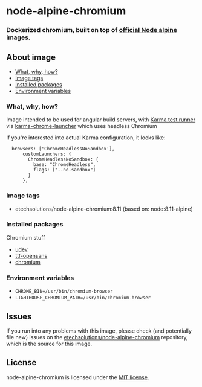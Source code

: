# node-alpine-chromium
### Dockerized chromium, built on top of [official Node alpine](https://hub.docker.com/_/node/) images.

## About image

- [What, why, how?](#-what-why-how)
- [Image tags](#-image-tags)
- [Installed packages](#-installed-packages)
- [Environment variables](#-environment-variables)

### What, why, how?

Image intended to be used for angular build servers, with [Karma test runner](https://karma-runner.github.io/1.0/index.html) via [karma-chrome-launcher](https://github.com/karma-runner/karma-chrome-launcher) which uses headless Chromium

If you're interested into actual Karma configuration, it looks like:
```
  browsers: ['ChromeHeadlessNoSandbox'],
      customLaunchers: {
        ChromeHeadlessNoSandbox: {
          base: "ChromeHeadless",
          flags: ["--no-sandbox"]
        }
      },
```

### Image tags

- etechsolutions/node-alpine-chromium:8.11 (based on: node:8.11-alpine)

### Installed packages

Chromium stuff
- [udev](https://pkgs.alpinelinux.org/package/v3.5/main/x86_64/udev)
- [ttf-opensans](https://pkgs.alpinelinux.org/package/edge/testing/x86_64/ttf-opensans)
- [chromium](https://pkgs.alpinelinux.org/package/edge/community/x86_64/chromium)

### Environment variables
- `CHROME_BIN=/usr/bin/chromium-browser`
- `LIGHTHOUSE_CHROMIUM_PATH=/usr/bin/chromium-browser`

## Issues

If you run into any problems with this image, please check (and potentially file new) issues on the [etechsolutions/node-alpine-chromium](https://github.com/etechsolutions/node-alpine-chromium/issues) repository, which is the source for this image.

## License

node-alpine-chromium is licensed under the [MIT license](http://opensource.org/licenses/MIT).
